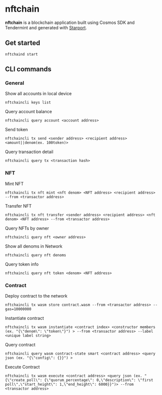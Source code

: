 # nftchain

**nftchain** is a blockchain application built using Cosmos SDK and Tendermint and generated with [Starport](https://github.com/tendermint/starport).

## Get started

```
nftchaind start
```
## CLI commands

### General

Show all accounts in local device

```nftchaincli keys list```

Query account balance

```nftchaincli query account <account address>```

Send token

```nftchaincli tx send <sender address> <recipient address> <amount||denom(ex. 100token)>```

Query transaction detail

```nftchaincli query tx <transaction hash>```
 
### NFT

Mint NFT

```nftchaincli tx nft mint <nft denom> <NFT address> <recipient address> --from <transactor address>```

Transfer NFT

```nftchaincli tx nft transfer <sender address> <recipient address> <nft denom> <NFT address> --from <transactor address>```

Query NFTs by owner

```nftchaincli query nft <owner address>```

Show all denoms in Network

```nftchaincli query nft denoms```
 
Query token info

```nftchaincli query nft token <denom> <NFT address>```

### Contract

Deploy contract to the network 

```nftchaincli tx wasm store contract.wasm --from <transactor address> --gas=10000000 ```

Instantiate contract

```nftchaincli tx wasm instantiate <contract index> <constructor members (ex. "{\"denom\": \"token\"}") > --from <transactor address> --label <unique label string>```


Query contract

```nftchaincli query wasm contract-state smart <contract address> <query json (ex. "{\"config\": {}}") >```

Execute Contract

```nftchaincli tx wasm execute <contract address> <query json (ex. "{\"create_poll\": {\"quorum_percentage\": 0,\"description\": \"first poll\",\"start_height\": 1,\"end_height\": 6000}}")> --from <transactor address>```
